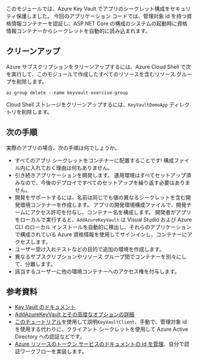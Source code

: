 このモジュールでは、Azure Key Vault でアプリのシークレット構成をセキュリティ保護しました。 今回のアプリケーション コードでは、管理対象 id を持つ資格情報コンテナーを認証し、ASP.NET Core の構成のシステムの起動時に資格情報コンテナーからシークレットを自動的に読み込まれます。

## <a name="clean-up"></a>クリーンアップ
<!---TODO: Update for sandbox?--->

Azure サブスクリプションをクリーンアップするには、Azure Cloud Shell で次を実行して、このモジュールで作成したすべてのリソースを含むリソース グループを削除します。

```console
az group delete --name keyvault-exercise-group
```

Cloud Shell ストレージをクリーンアップするには、`KeyVaultDemoApp` ディレクトリを削除します。

## <a name="next-steps"></a>次の手順

実際のアプリの場合、次の手順は何でしょうか。

- すべてのアプリ シークレットをコンテナーに配置することです! 構成ファイル内に入れておく理由は何もありません。
- 引き続きアプリケーションを開発します。 運用環境はすべてセットアップ済みなので、今後のデプロイですべてのセットアップを繰り返す必要はありません。
- 開発をサポートするには、名前は同じでも値の異なるシークレットを含む開発環境コンテナーを作成します。 アプリの開発環境構成ファイルで、開発チームにアクセス許可を付与し、コンテナー名を構成します。 開発者がアプリをローカルで実行すると、`AddAzureKeyVault` は Visual Studio および Azure CLI のローカル インストールを自動的に検出し、それらのアプリケーションで構成されている Azure 資格情報を使用してサインインし、コンテナーにアクセスします。
- ユーザー受け入れテストなどの目的で追加の環境を作成します。
- 異なるサブスクリプションやリソース グループ間でコンテナーを別々にして、分離します。
- 該当するユーザーに他の環境コンテナーへのアクセス権を付与します。

## <a name="further-reading"></a>参考資料

- [Key Vault のドキュメント](https://docs.microsoft.com/azure/key-vault/)
- [AddAzureKeyVault とその高度なオプションの詳細](https://docs.microsoft.com/aspnet/core/security/key-vault-configuration?view=aspnetcore-2.1&tabs=aspnetcore2x)
- [このチュートリアル](https://docs.microsoft.com/azure/key-vault/key-vault-use-from-web-application)を使用して説明`KeyVaultClient`、手動で、管理対象 id を使用する代わりに、クライアント シークレットを使用して Azure Active Directory への認証などです。
- [Azure リソースのトークン サービスのドキュメントの id を管理](https://docs.microsoft.com/azure/app-service/app-service-managed-service-identity#using-the-rest-protocol)、自分で認証ワークフローを実装します。